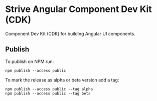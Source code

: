 # Strive Angular Component Dev Kit (CDK)

Component Dev Kit (CDK) for building Angular UI components.

## Publish

To publish on NPM run:

    npm publish --access public

To mark the release as alpha or beta version add a tag:

    npm publish --access public --tag alpha
    npm publish --access public --tag beta
